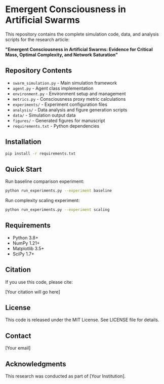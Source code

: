 # Emergent Consciousness in Artificial Swarms

This repository contains the complete simulation code, data, and analysis scripts for the research article:

**"Emergent Consciousness in Artificial Swarms: Evidence for Critical Mass, Optimal Complexity, and Network Saturation"**

## Repository Contents

- `swarm_simulation.py` - Main simulation framework
- `agent.py` - Agent class implementation
- `environment.py` - Environment setup and management
- `metrics.py` - Consciousness proxy metric calculations
- `experiments/` - Experiment configuration files
- `analysis/` - Data analysis and figure generation scripts
- `data/` - Simulation output data
- `figures/` - Generated figures for manuscript
- `requirements.txt` - Python dependencies

## Installation

```bash
pip install -r requirements.txt
```

## Quick Start

Run baseline comparison experiment:
```bash
python run_experiments.py --experiment baseline
```

Run complexity scaling experiment:
```bash
python run_experiments.py --experiment scaling
```

## Requirements

- Python 3.8+
- NumPy 1.21+
- Matplotlib 3.5+
- SciPy 1.7+

## Citation

If you use this code, please cite:

[Your citation will go here]

## License

This code is released under the MIT License. See LICENSE file for details.

## Contact

[Your email]

## Acknowledgments

This research was conducted as part of [Your Institution].
